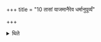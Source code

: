 +++
title = "10 तासां याजमानैरेव धर्मानुपूर्व्यं"

+++

<details><summary>थिते</summary>

तासां याजमानैरेव धर्मानुपूर्व्यं व्याख्यातम् १०
</details>
